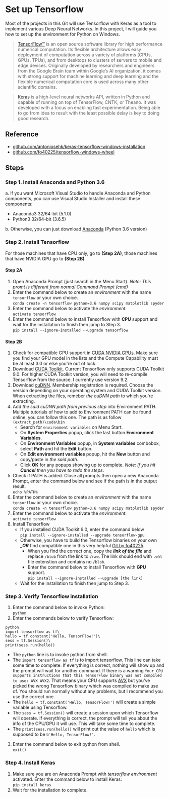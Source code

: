 # Set up Tensorflow
Most of the projects in this Git will use Tensorflow with Keras as a tool to implement various Deep Neural Networks.
In this project, I will guide you how to set up the environment for Python on Windows.
> [TensorFlow™](https://www.tensorflow.org/) is an open source software library for high performance numerical computation. Its flexible architecture allows easy deployment of computation across a variety of platforms (CPUs, GPUs, TPUs), and from desktops to clusters of servers to mobile and edge devices. Originally developed by researchers and engineers from the Google Brain team within Google’s AI organization, it comes with strong support for machine learning and deep learning and the flexible numerical computation core is used across many other scientific domains.

> [Keras](https://keras.io/) is a high-level neural networks API, written in Python and capable of running on top of TensorFlow, CNTK, or Theano. It was developed with a focus on enabling fast experimentation. Being able to go from idea to result with the least possible delay is key to doing good research.
## Reference
- [github.com/antoniosehk/keras-tensorflow-windows-installation](https://github.com/antoniosehk/keras-tensorflow-windows-installation)
- [github.com/fo40225/tensorflow-windows-wheel](https://github.com/fo40225/tensorflow-windows-wheel)
## Steps
### Step 1. Install Anaconda and Python 3.6
a. If you want Microsoft Visual Studio to handle Anaconda and Python components, you can use Visual Studio Installer and install these components:
- Anaconda3 32/64-bit (5.1.0)
- Python3 32/64-bit (3.6.5)

b. Otherwise, you can just download [Anaconda](https://www.anaconda.com/download/) (Python 3.6 version)
### Step 2. Install Tensorflow
For those machines that have CPU only, go to __(Step 2A)__, those machines that have NVIDIA GPU go to __(Step 2B)__
#### Step 2A
1. Open Anaconda Prompt (just search in the Menu Start). *Note: This promt is different from normal Command Prompt (cmd)*
2. Enter the command below to create an *environment* with the name `tensorflow` or your own choice.\
`conda create -n tensorflow python=3.6 numpy scipy matplotlib spyder`
3. Enter the command below to activate the *environment*.\
`activate tensorflow`
4. Enter the command below to install Tensorflow with __CPU__ support and wait for the installation to finish then jump to Step 3.\
`pip install --ignore-installed --upgrade tensorflow`
#### Step 2B
1. Check for compatible GPU support in [CUDA NVIDIA GPUs](https://developer.nvidia.com/cuda-gpus). Make sure you find your GPU model in the lists and the Compute Capability must be at least 3.0 or else you're out of luck.
2. Download [CUDA Toolkit](https://developer.nvidia.com/cuda-downloads). Current Tensorflow only supports CUDA Toolkit 9.0. For higher CUDA Toolkit version, you will need to re-compile Tensorflow from the source. I currently use version 9.2.
3. Download [cuDNN](https://developer.nvidia.com/rdp/cudnn-download). Membership registration is required. Choose the version depending on  your operating system and CUDA Toolkit version. When extracting the files, remeber *the cuDNN path* to which you're extracting.
4. Add *the said cuDNN path from previous step* into Environment PATH. Multiple tutorials of how to add to Environment PATH can be found online, you can follow this one. The path is as follow\
`(extract_path)\cuda\bin`
    - Search for `environment variables` on Menu Start.
    - On __System Properties__ popup, click the last button __Environment Variables__.
    - On __Environment Variables__ popup, in __System variables__ combobox, select __Path__ and hit the __Edit__ button.
    - On __Edit environment variables__ popup, hit the __New__ button and copy/paste in *the said path*.
    - Click __OK__ for any popups showing up to complete. *Note: If you hit __Cancel__ then you have to redo the steps*.
5. Check if PATH is added. Close all prompts then open a new Anaconda Prompt, enter the command below and see if the path is in the output result.\
`echo %PATH%`
6. Enter the command below to create an *environment* with the name `tensorflow` or your own choice.\
`conda create -n tensorflow python=3.6 numpy scipy matplotlib spyder`
7. Enter the command below to activate the *environment*.\
`activate tensorflow`
8. Install Tensorflow
    - If you installed CUDA Toolkit 9.0, enter the command below\
    `pip install --ignore-installed --upgrade tensorflow-gpu`
    - Otherwise, you have to build the Tensorflow binaries on your own *___OR__* find compatible one in this very helpful [Git by fo40225](https://github.com/fo40225/tensorflow-windows-wheel).
        - When you find the correct one, copy the *__link of the file__* and replace `/blob` from the link to `/raw`. The link should end with `.whl` file extenstion and contains no `/blob`.
        - Enter the command below to install Tensorflow with __GPU__ support.\
        `pip install --ignore-installed --upgrade [the link]` 
    - Wait for the installation to finish then jump to Step 3.
### Step 3. Verify Tensorflow installation
1. Enter the command below to invoke Python:\
`python`
2. Enter the commands below to verify Tensorflow:
```
python
import tensorflow as tf\
hello = tf.constant('Hello, TensorFlow!')\
sess = tf.Session()\
print(sess.run(hello))
```
- The `python` line is to invoke python from shell.
- The `import tensorflow as tf` is to import tensorflow. This line can take some time to complete. If everything is correct, nothing will show up and the prompt will wait for another command. If there is a warning `Your CPU supports instructions that this TensorFlow binary was not compiled to use: AVX AVX2`. That means your CPU supports [AVX](https://en.wikipedia.org/wiki/Advanced_Vector_Extensions) but you've picked the wrong Tensorflow binary which was compiled to make use of. You should run normally without any problems, but I recommend you use the correct one.
- The `hello = tf.constant('Hello, TensorFlow!')` will create a simple variable using Tensorflow.
- The `sess = tf.Session()` will create a session upon which Tensorflow will operate. If everything is correct, the prompt will tell you about the info of the CPU/GPU it will use. This will take some time to complete.
- The `print(sess.run(hello))` will print out the value of `hello` which is supposed to be `b'Hello, TensorFlow!'`.
3. Enter the command below to exit python from shell.\
`exit()`
### Step 4. Install Keras
1. Make sure you are on Anaconda Prompt with *tensorflow environment* activated. Enter the command below to install Keras:\
`pip install keras`
2. Wait for the installation to complete.
